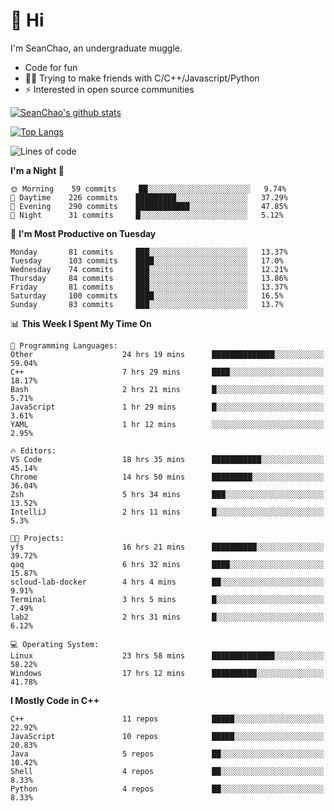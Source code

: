 # 👋 Hi
I'm SeanChao, an undergraduate muggle.

- Code for fun
- 👨‍💻 Trying to make friends with C/C++/Javascript/Python
- ⚡ Interested in open source communities

[![SeanChao's github stats](https://i-github-readme-stats.vercel.app/api?username=seanchao&show_icons=true)](https://github.com/anuraghazra/github-readme-stats)

[![Top Langs](https://i-github-readme-stats.vercel.app/api/top-langs/?username=seanchao&layout=compact)](https://github.com/anuraghazra/github-readme-stats)

<!--START_SECTION:waka-->
![Lines of code](https://img.shields.io/badge/From%20Hello%20World%20I%27ve%20Written-2.0%20million%20lines%20of%20code-blue)

**I'm a Night 🦉** 

```text
🌞 Morning    59 commits     ██░░░░░░░░░░░░░░░░░░░░░░░   9.74% 
🌆 Daytime    226 commits    █████████░░░░░░░░░░░░░░░░   37.29% 
🌃 Evening    290 commits    ████████████░░░░░░░░░░░░░   47.85% 
🌙 Night      31 commits     █░░░░░░░░░░░░░░░░░░░░░░░░   5.12%

```
📅 **I'm Most Productive on Tuesday** 

```text
Monday       81 commits     ███░░░░░░░░░░░░░░░░░░░░░░   13.37% 
Tuesday      103 commits    ████░░░░░░░░░░░░░░░░░░░░░   17.0% 
Wednesday    74 commits     ███░░░░░░░░░░░░░░░░░░░░░░   12.21% 
Thursday     84 commits     ███░░░░░░░░░░░░░░░░░░░░░░   13.86% 
Friday       81 commits     ███░░░░░░░░░░░░░░░░░░░░░░   13.37% 
Saturday     100 commits    ████░░░░░░░░░░░░░░░░░░░░░   16.5% 
Sunday       83 commits     ███░░░░░░░░░░░░░░░░░░░░░░   13.7%

```


📊 **This Week I Spent My Time On** 

```text
💬 Programming Languages: 
Other                    24 hrs 19 mins      ██████████████░░░░░░░░░░░   59.04% 
C++                      7 hrs 29 mins       ████░░░░░░░░░░░░░░░░░░░░░   18.17% 
Bash                     2 hrs 21 mins       █░░░░░░░░░░░░░░░░░░░░░░░░   5.71% 
JavaScript               1 hr 29 mins        █░░░░░░░░░░░░░░░░░░░░░░░░   3.61% 
YAML                     1 hr 12 mins        ░░░░░░░░░░░░░░░░░░░░░░░░░   2.95%

🔥 Editors: 
VS Code                  18 hrs 35 mins      ███████████░░░░░░░░░░░░░░   45.14% 
Chrome                   14 hrs 50 mins      █████████░░░░░░░░░░░░░░░░   36.04% 
Zsh                      5 hrs 34 mins       ███░░░░░░░░░░░░░░░░░░░░░░   13.52% 
IntelliJ                 2 hrs 11 mins       █░░░░░░░░░░░░░░░░░░░░░░░░   5.3%

🐱‍💻 Projects: 
yfs                      16 hrs 21 mins      ██████████░░░░░░░░░░░░░░░   39.72% 
qaq                      6 hrs 32 mins       ████░░░░░░░░░░░░░░░░░░░░░   15.87% 
scloud-lab-docker        4 hrs 4 mins        ██░░░░░░░░░░░░░░░░░░░░░░░   9.91% 
Terminal                 3 hrs 5 mins        █░░░░░░░░░░░░░░░░░░░░░░░░   7.49% 
lab2                     2 hrs 31 mins       █░░░░░░░░░░░░░░░░░░░░░░░░   6.12%

💻 Operating System: 
Linux                    23 hrs 58 mins      ██████████████░░░░░░░░░░░   58.22% 
Windows                  17 hrs 12 mins      ██████████░░░░░░░░░░░░░░░   41.78%

```

**I Mostly Code in C++** 

```text
C++                      11 repos            █████░░░░░░░░░░░░░░░░░░░░   22.92% 
JavaScript               10 repos            █████░░░░░░░░░░░░░░░░░░░░   20.83% 
Java                     5 repos             ██░░░░░░░░░░░░░░░░░░░░░░░   10.42% 
Shell                    4 repos             ██░░░░░░░░░░░░░░░░░░░░░░░   8.33% 
Python                   4 repos             ██░░░░░░░░░░░░░░░░░░░░░░░   8.33%

```



<!--END_SECTION:waka-->

